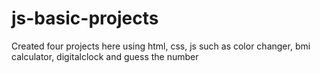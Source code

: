 # js-basic-projects
Created four projects here using html, css, js such as color changer, bmi calculator, digitalclock and guess the number
